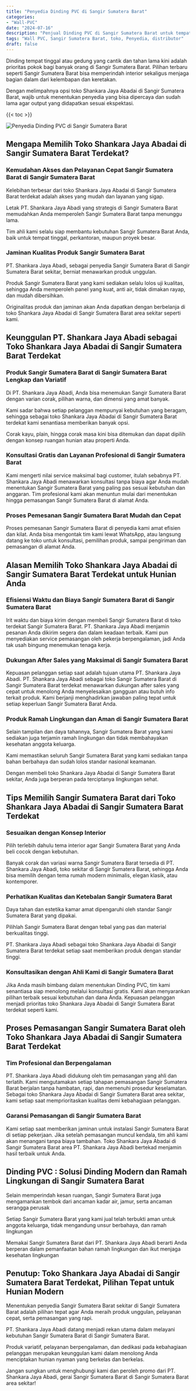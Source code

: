 ```yaml
---
title: "Penyedia Dinding PVC di Sangir Sumatera Barat"
categories: 
- "Wall-PVC"
date: "2024-07-16"
description: "Penjual Dinding PVC di Sangir Sumatera Barat untuk tempat tinggal, kantor, dan toko. Material berkualitas, variasi motif, variasi warna elegan, beserta servis pemasangan dikerjakan oleh teknisi profesional serta kepastian resmi!|Layanan penjualan Dinding PVC di Sangir Sumatera Barat bagi kebutuhan rumah, perkantoran, atau toko, dengan panel terbaik dan instalasi oleh teknisi ahli dan jaminan resmi.|Solusi Dinding PVC di Sangir Sumatera Barat yang terbukti untuk hunian, office, serta gerai, dengan panel terbaik dan instalasi ditangani oleh tim ahli serta kepastian resmi.|Penyediaan Dinding PVC di Sangir Sumatera Barat untuk tempat tinggal, office, dan toko, dengan material unggulan dan pemasangan oleh teknisi profesional, lengkap beserta kepastian resmi.}"
tags: "Wall PVC, Sangir Sumatera Barat, toko, Penyedia, distributor"
draft: false
---
```


Dinding tempat tinggal atau gedung yang cantik dan tahan lama kini adalah prioritas pokok bagi banyak orang di Sangir Sumatera Barat. Pilihan terbaru seperti Sangir Sumatera Barat bisa memperindah interior sekaligus menjaga bagian dalam dari kelembapan dan keretakan.

Dengan melimpahnya opsi toko Shankara Jaya Abadai di Sangir Sumatera Barat, wajib untuk menentukan penyedia yang bisa dipercaya dan sudah lama agar output yang didapatkan sesuai ekspektasi.

{{< toc >}}

![Penyedia Dinding PVC di Sangir Sumatera Barat](/images/Wall-PVC/Penyedia-Dinding-PVC-di-Sangir-Sumatera-Barat.png)


## Mengapa Memilih Toko Shankara Jaya Abadai di Sangir Sumatera Barat Terdekat?

### Kemudahan Akses dan Pelayanan Cepat Sangir Sumatera Barat di Sangir Sumatera Barat

Kelebihan terbesar dari toko Shankara Jaya Abadai di Sangir Sumatera Barat terdekat adalah akses yang mudah dan layanan yang sigap.

Letak PT. Shankara Jaya Abadi yang strategis di Sangir Sumatera Barat memudahkan Anda memperoleh Sangir Sumatera Barat tanpa menunggu lama.

Tim ahli kami selalu siap membantu kebutuhan Sangir Sumatera Barat Anda, baik untuk tempat tinggal, perkantoran, maupun proyek besar.

### Jaminan Kualitas Produk Sangir Sumatera Barat

PT. Shankara Jaya Abadi, sebagai penyedia Sangir Sumatera Barat di Sangir Sumatera Barat sekitar, berniat menawarkan produk unggulan.

Produk Sangir Sumatera Barat yang kami sediakan selalu lolos uji kualitas, sehingga Anda memperoleh panel yang kuat, anti air, tidak dimakan rayap, dan mudah dibersihkan.

Originalitas produk dan jaminan akan Anda dapatkan dengan berbelanja di toko Shankara Jaya Abadai di Sangir Sumatera Barat area sekitar seperti kami.

## Keunggulan PT. Shankara Jaya Abadi sebagai Toko Shankara Jaya Abadai di Sangir Sumatera Barat Terdekat

### Produk Sangir Sumatera Barat di Sangir Sumatera Barat Lengkap dan Variatif

Di PT. Shankara Jaya Abadi, Anda bisa menemukan Sangir Sumatera Barat dengan varian corak, pilihan warna, dan dimensi yang amat banyak.

Kami sadar bahwa setiap pelanggan mempunyai kebutuhan yang beragam, sehingga sebagai toko Shankara Jaya Abadai di Sangir Sumatera Barat terdekat kami senantiasa memberikan banyak opsi.

Corak kayu, plain, hingga corak masa kini bisa ditemukan dan dapat dipilih dengan konsep ruangan hunian atau properti Anda.

### Konsultasi Gratis dan Layanan Profesional di Sangir Sumatera Barat

Kami mengerti nilai service maksimal bagi customer, itulah sebabnya PT. Shankara Jaya Abadi menawarkan konsultasi tanpa biaya agar Anda mudah menentukan Sangir Sumatera Barat yang paling pas sesuai kebutuhan dan anggaran. Tim profesional kami akan menuntun mulai dari menentukan hingga pemasangan Sangir Sumatera Barat di alamat Anda.

### Proses Pemesanan Sangir Sumatera Barat Mudah dan Cepat

Proses pemesanan Sangir Sumatera Barat di penyedia kami amat efisien dan kilat. Anda bisa mengontak tim kami lewat WhatsApp, atau langsung datang ke toko untuk konsultasi, pemilihan produk, sampai pengiriman dan pemasangan di alamat Anda.

## Alasan Memilih Toko Shankara Jaya Abadai di Sangir Sumatera Barat Terdekat untuk Hunian Anda

### Efisiensi Waktu dan Biaya Sangir Sumatera Barat di Sangir Sumatera Barat

Irit waktu dan biaya kirim dengan membeli Sangir Sumatera Barat di toko terdekat Sangir Sumatera Barat. PT. Shankara Jaya Abadi menjamin pesanan Anda dikirim segera dan dalam keadaan terbaik. Kami pun menyediakan service pemasangan oleh pekerja berpengalaman, jadi Anda tak usah bingung menemukan tenaga kerja.

### Dukungan After Sales yang Maksimal di Sangir Sumatera Barat

Kepuasan pelanggan setiap saat adalah tujuan utama PT. Shankara Jaya Abadi. PT. Shankara Jaya Abadi sebagai toko Sangir Sumatera Barat di Sangir Sumatera Barat terdekat menawarkan dukungan after sales yang cepat untuk menolong Anda menyelesaikan gangguan atau butuh info terkait produk. Kami berjanji menghadirkan jawaban paling tepat untuk setiap keperluan Sangir Sumatera Barat Anda.

### Produk Ramah Lingkungan dan Aman di Sangir Sumatera Barat

Selain tampilan dan daya tahannya, Sangir Sumatera Barat yang kami sediakan juga terjamin ramah lingkungan dan tidak membahayakan kesehatan anggota keluarga.

Kami memastikan seluruh Sangir Sumatera Barat yang kami sediakan tanpa bahan berbahaya dan sudah lolos standar nasional keamanan.

Dengan membeli toko Shankara Jaya Abadai di Sangir Sumatera Barat sekitar, Anda juga berperan pada terciptanya lingkungan sehat.

## Tips Memilih Sangir Sumatera Barat dari Toko Shankara Jaya Abadai di Sangir Sumatera Barat Terdekat

### Sesuaikan dengan Konsep Interior 

Pilih terlebih dahulu tema interior agar Sangir Sumatera Barat yang Anda beli cocok dengan kebutuhan.

Banyak corak dan variasi warna Sangir Sumatera Barat tersedia di PT. Shankara Jaya Abadi, toko sekitar di Sangir Sumatera Barat, sehingga Anda bisa memilih dengan tema rumah modern minimalis, elegan klasik, atau kontemporer.

### Perhatikan Kualitas dan Ketebalan Sangir Sumatera Barat

Daya tahan dan estetika kamar amat dipengaruhi oleh standar Sangir Sumatera Barat yang dipakai.

Pilihlah Sangir Sumatera Barat dengan tebal yang pas dan material berkualitas tinggi.

PT. Shankara Jaya Abadi sebagai toko Shankara Jaya Abadai di Sangir Sumatera Barat terdekat setiap saat memberikan produk dengan standar tinggi.

### Konsultasikan dengan Ahli Kami di Sangir Sumatera Barat

Jika Anda masih bimbang dalam menentukan Dinding PVC, tim kami senantiasa siap menolong melalui konsultasi gratis. Kami akan menyarankan pilihan terbaik sesuai kebutuhan dan dana Anda. Kepuasan pelanggan menjadi prioritas toko Shankara Jaya Abadai di Sangir Sumatera Barat terdekat seperti kami.

## Proses Pemasangan Sangir Sumatera Barat oleh Toko Shankara Jaya Abadai di Sangir Sumatera Barat Terdekat

### Tim Profesional dan Berpengalaman

PT. Shankara Jaya Abadi didukung oleh tim pemasangan yang ahli dan terlatih. Kami mengutamakan setiap tahapan pemasangan Sangir Sumatera Barat berjalan tanpa hambatan, rapi, dan memenuhi prosedur keselamatan. Sebagai toko Shankara Jaya Abadai di Sangir Sumatera Barat area sekitar, kami setiap saat memprioritaskan kualitas demi kebahagiaan pelanggan.

### Garansi Pemasangan di Sangir Sumatera Barat

Kami setiap saat memberikan jaminan untuk instalasi Sangir Sumatera Barat di setiap pekerjaan. Jika setelah pemasangan muncul kendala, tim ahli kami akan menangani tanpa biaya tambahan. Toko Shankara Jaya Abadai di Sangir Sumatera Barat area PT. Shankara Jaya Abadi bertekad menjamin hasil terbaik untuk Anda.

##  Dinding PVC : Solusi Dinding Modern dan Ramah Lingkungan di Sangir Sumatera Barat

Selain memperindah kesan ruangan, Sangir Sumatera Barat juga mengamankan tembok dari ancaman kadar air, jamur, serta ancaman serangga perusak

Setiap Sangir Sumatera Barat yang kami jual telah terbukti aman untuk anggota keluarga, tidak mengandung unsur berbahaya, dan ramah lingkungan

Memakai Sangir Sumatera Barat dari PT. Shankara Jaya Abadi berarti Anda berperan dalam pemanfaatan bahan ramah lingkungan dan ikut menjaga kesehatan lingkungan

## Penutup: Toko Shankara Jaya Abadai di Sangir Sumatera Barat Terdekat, Pilihan Tepat untuk Hunian Modern

Menentukan penyedia Sangir Sumatera Barat sekitar di Sangir Sumatera Barat adalah pilihan tepat agar Anda meraih produk unggulan, pelayanan cepat, serta pemasangan yang rapi.

PT. Shankara Jaya Abadi datang menjadi rekan utama dalam melayani kebutuhan Sangir Sumatera Barat di Sangir Sumatera Barat.

Produk variatif, pelayanan berpengalaman, dan dedikasi pada kebahagiaan pelanggan merupakan keunggulan kami dalam menolong Anda menciptakan hunian nyaman yang berkelas dan berkelas.

Jangan sungkan untuk menghubungi kami dan peroleh promo dari PT. Shankara Jaya Abadi, gerai Sangir Sumatera Barat di Sangir Sumatera Barat area sekitar!